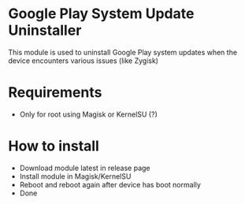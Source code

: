 # Google Play System Update Uninstaller

This module is used to uninstall Google Play system updates when the device encounters various issues (like Zygisk)

# Requirements
- Only for root using Magisk or KernelSU (?)

# How to install
- Download module latest in release page
- Install module in Magisk/KernelSU
- Reboot and reboot again after device has boot normally
- Done
